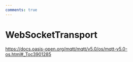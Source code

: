 ```yaml
---
comments: true
---
```

# WebSocketTransport

https://docs.oasis-open.org/mqtt/mqtt/v5.0/os/mqtt-v5.0-os.html#_Toc3901285 

